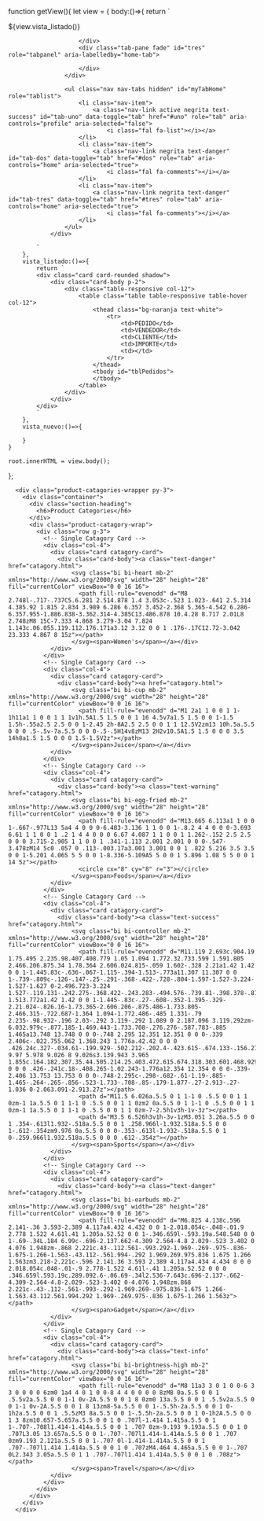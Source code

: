 function getView(){
    let view = {
        body:()=>{
            return `
                <div class="col-12 p-0 bg-white">
                    <div class="tab-content" id="myTabHomeContent">
                        <div class="tab-pane fade show active" id="uno" role="tabpanel" aria-labelledby="receta-tab">
                            ${view.vista_listado()}
                        </div>
                        <div class="tab-pane fade" id="dos" role="tabpanel" aria-labelledby="home-tab">
                           
                            
                        </div>
                        <div class="tab-pane fade" id="tres" role="tabpanel" aria-labelledby="home-tab">
                            
                        </div>    
                    </div>

                    <ul class="nav nav-tabs hidden" id="myTabHome" role="tablist">
                        <li class="nav-item">
                            <a class="nav-link active negrita text-success" id="tab-uno" data-toggle="tab" href="#uno" role="tab" aria-controls="profile" aria-selected="false">
                                <i class="fal fa-list"></i></a>
                        </li>
                        <li class="nav-item">
                            <a class="nav-link negrita text-danger" id="tab-dos" data-toggle="tab" href="#dos" role="tab" aria-controls="home" aria-selected="true">
                                <i class="fal fa-comments"></i></a>
                        </li>  
                        <li class="nav-item">
                            <a class="nav-link negrita text-danger" id="tab-tres" data-toggle="tab" href="#tres" role="tab" aria-controls="home" aria-selected="true">
                                <i class="fal fa-comments"></i></a>
                        </li>         
                    </ul>
                </div>
               
            `
        },
        vista_listado:()=>{
            return `
            <div class="card card-rounded shadow">
                <div class="card-body p-2">
                    <div class="table-responsive col-12">
                        <table class="table table-responsive table-hover col-12">
                            <thead class="bg-naranja text-white">
                                <tr>
                                    <td>PEDIDO</td>
                                    <td>VENDEDOR</td>
                                    <td>CLIENTE</td>
                                    <td>IMPORTE</td>
                                    <td></td>
                                </tr>
                            </thead>
                            <tbody id="tblPedidos">
                            </tbody>
                        </table>
                    </div>
                </div>
            </div>
            `
        },
        vista_nuevo:()=>{

        }
    }

    root.innerHTML = view.body();

};





<!-- Product Catagories -->
      <div class="product-catagories-wrapper py-3">
        <div class="container">
          <div class="section-heading">
            <h6>Product Categories</h6>
          </div>
          <div class="product-catagory-wrap">
            <div class="row g-3">
              <!-- Single Catagory Card -->
              <div class="col-4">
                <div class="card catagory-card">
                  <div class="card-body"><a class="text-danger" href="catagory.html">
                      <svg class="bi bi-heart mb-2" xmlns="http://www.w3.org/2000/svg" width="28" height="28" fill="currentColor" viewBox="0 0 16 16">
                        <path fill-rule="evenodd" d="M8 2.748l-.717-.737C5.6.281 2.514.878 1.4 3.053c-.523 1.023-.641 2.5.314 4.385.92 1.815 2.834 3.989 6.286 6.357 3.452-2.368 5.365-4.542 6.286-6.357.955-1.886.838-3.362.314-4.385C13.486.878 10.4.28 8.717 2.01L8 2.748zM8 15C-7.333 4.868 3.279-3.04 7.824 1.143c.06.055.119.112.176.171a3.12 3.12 0 0 1 .176-.17C12.72-3.042 23.333 4.867 8 15z"></path>
                      </svg><span>Women's</span></a></div>
                </div>
              </div>
              <!-- Single Catagory Card -->
              <div class="col-4">
                <div class="card catagory-card">
                  <div class="card-body"><a href="catagory.html">
                      <svg class="bi bi-cup mb-2" xmlns="http://www.w3.org/2000/svg" width="28" height="28" fill="currentColor" viewBox="0 0 16 16">
                        <path fill-rule="evenodd" d="M1 2a1 1 0 0 1 1-1h11a1 1 0 0 1 1 1v1h.5A1.5 1.5 0 0 1 16 4.5v7a1.5 1.5 0 0 1-1.5 1.5h-.55a2.5 2.5 0 0 1-2.45 2h-8A2.5 2.5 0 0 1 1 12.5V2zm13 10h.5a.5.5 0 0 0 .5-.5v-7a.5.5 0 0 0-.5-.5H14v8zM13 2H2v10.5A1.5 1.5 0 0 0 3.5 14h8a1.5 1.5 0 0 0 1.5-1.5V2z"></path>
                      </svg><span>Juice</span></a></div>
                </div>
              </div>
              <!-- Single Catagory Card -->
              <div class="col-4">
                <div class="card catagory-card">
                  <div class="card-body"><a class="text-warning" href="catagory.html">
                      <svg class="bi bi-egg-fried mb-2" xmlns="http://www.w3.org/2000/svg" width="28" height="28" fill="currentColor" viewBox="0 0 16 16">
                        <path fill-rule="evenodd" d="M13.665 6.113a1 1 0 0 1-.667-.977L13 5a4 4 0 0 0-6.483-3.136 1 1 0 0 1-.8.2 4 4 0 0 0-3.693 6.61 1 1 0 0 1 .2 1 4 4 0 0 0 6.67 4.087 1 1 0 0 1 1.262-.152 2.5 2.5 0 0 0 3.715-2.905 1 1 0 0 1 .341-1.113 2.001 2.001 0 0 0-.547-3.478zM14 5c0 .057 0 .113-.003.17a3.001 3.001 0 0 1 .822 5.216 3.5 3.5 0 0 1-5.201 4.065 5 5 0 0 1-8.336-5.109A5 5 0 0 1 5.896 1.08 5 5 0 0 1 14 5z"></path>
                        <circle cx="8" cy="8" r="3"></circle>
                      </svg><span>Foods</span></a></div>
                </div>
              </div>
              <!-- Single Catagory Card -->
              <div class="col-4">
                <div class="card catagory-card">
                  <div class="card-body"><a class="text-success" href="catagory.html">
                      <svg class="bi bi-controller mb-2" xmlns="http://www.w3.org/2000/svg" width="28" height="28" fill="currentColor" viewBox="0 0 16 16">
                        <path fill-rule="evenodd" d="M11.119 2.693c.904.19 1.75.495 2.235.98.407.408.779 1.05 1.094 1.772.32.733.599 1.591.805 2.466.206.875.34 1.78.364 2.606.024.815-.059 1.602-.328 2.21a1.42 1.42 0 0 1-1.445.83c-.636-.067-1.115-.394-1.513-.773a11.307 11.307 0 0 1-.739-.809c-.126-.147-.25-.291-.368-.422-.728-.804-1.597-1.527-3.224-1.527-1.627 0-2.496.723-3.224 1.527-.119.131-.242.275-.368.422-.243.283-.494.576-.739.81-.398.378-.877.705-1.513.772a1.42 1.42 0 0 1-1.445-.83c-.27-.608-.352-1.395-.329-2.21.024-.826.16-1.73.365-2.606.206-.875.486-1.733.805-2.466.315-.722.687-1.364 1.094-1.772.486-.485 1.331-.79 2.235-.98.932-.196 2.03-.292 3.119-.292 1.089 0 2.187.096 3.119.292zm-6.032.979c-.877.185-1.469.443-1.733.708-.276.276-.587.783-.885 1.465a13.748 13.748 0 0 0-.748 2.295 12.351 12.351 0 0 0-.339 2.406c-.022.755.062 1.368.243 1.776a.42.42 0 0 0 .426.24c.327-.034.61-.199.929-.502.212-.202.4-.423.615-.674.133-.156.276-.323.44-.505C4.861 9.97 5.978 9.026 8 9.026s3.139.943 3.965 1.855c.164.182.307.35.44.505.214.25.403.472.615.674.318.303.601.468.929.503a.42.42 0 0 0 .426-.241c.18-.408.265-1.02.243-1.776a12.354 12.354 0 0 0-.339-2.406 13.753 13.753 0 0 0-.748-2.295c-.298-.682-.61-1.19-.885-1.465-.264-.265-.856-.523-1.733-.708-.85-.179-1.877-.27-2.913-.27-1.036 0-2.063.091-2.913.27z"></path>
                        <path d="M11.5 6.026a.5.5 0 1 1-1 0 .5.5 0 0 1 1 0zm-1 1a.5.5 0 1 1-1 0 .5.5 0 0 1 1 0zm2 0a.5.5 0 1 1-1 0 .5.5 0 0 1 1 0zm-1 1a.5.5 0 1 1-1 0 .5.5 0 0 1 1 0zm-7-2.5h1v3h-1v-3z"></path>
                        <path d="M3.5 6.526h3v1h-3v-1zM3.051 3.26a.5.5 0 0 1 .354-.613l1.932-.518a.5.5 0 0 1 .258.966l-1.932.518a.5.5 0 0 1-.612-.354zm9.976 0a.5.5 0 0 0-.353-.613l-1.932-.518a.5.5 0 1 0-.259.966l1.932.518a.5.5 0 0 0 .612-.354z"></path>
                      </svg><span>Sports</span></a></div>
                </div>
              </div>
              <!-- Single Catagory Card -->
              <div class="col-4">
                <div class="card catagory-card">
                  <div class="card-body"><a class="text-danger" href="catagory.html">
                      <svg class="bi bi-earbuds mb-2" xmlns="http://www.w3.org/2000/svg" width="28" height="28" fill="currentColor" viewBox="0 0 16 16">
                        <path fill-rule="evenodd" d="M6.825 4.138c.596 2.141-.36 3.593-2.389 4.117a4.432 4.432 0 0 1-2.018.054c-.048-.01.9 2.778 1.522 4.61l.41 1.205a.52.52 0 0 1-.346.659l-.593.19a.548.548 0 0 1-.69-.34L.184 6.99c-.696-2.137.662-4.309 2.564-4.8 2.029-.523 3.402 0 4.076 1.948zm-.868 2.221c.43-.112.561-.993.292-1.969-.269-.975-.836-1.675-1.266-1.563-.43.112-.561.994-.292 1.969.269.975.836 1.675 1.266 1.563zm3.218-2.221c-.596 2.141.36 3.593 2.389 4.117a4.434 4.434 0 0 0 2.018.054c.048-.01-.9 2.778-1.522 4.61l-.41 1.205a.52.52 0 0 0 .346.659l.593.19c.289.092.6-.06.69-.34l2.536-7.643c.696-2.137-.662-4.309-2.564-4.8-2.029-.523-3.402 0-4.076 1.948zm.868 2.221c-.43-.112-.561-.993-.292-1.969.269-.975.836-1.675 1.266-1.563.43.112.561.994.292 1.969-.269.975-.836 1.675-1.266 1.563z"></path>
                      </svg><span>Gadget</span></a></div>
                </div>
              </div>
              <!-- Single Catagory Card -->
              <div class="col-4">
                <div class="card catagory-card">
                  <div class="card-body"><a class="text-info" href="catagory.html">
                      <svg class="bi bi-brightness-high mb-2" xmlns="http://www.w3.org/2000/svg" width="28" height="28" fill="currentColor" viewBox="0 0 16 16">
                        <path fill-rule="evenodd" d="M8 11a3 3 0 1 0 0-6 3 3 0 0 0 0 6zm0 1a4 4 0 1 0 0-8 4 4 0 0 0 0 8zM8 0a.5.5 0 0 1 .5.5v2a.5.5 0 0 1-1 0v-2A.5.5 0 0 1 8 0zm0 13a.5.5 0 0 1 .5.5v2a.5.5 0 0 1-1 0v-2A.5.5 0 0 1 8 13zm8-5a.5.5 0 0 1-.5.5h-2a.5.5 0 0 1 0-1h2a.5.5 0 0 1 .5.5zM3 8a.5.5 0 0 1-.5.5h-2a.5.5 0 0 1 0-1h2A.5.5 0 0 1 3 8zm10.657-5.657a.5.5 0 0 1 0 .707l-1.414 1.415a.5.5 0 1 1-.707-.708l1.414-1.414a.5.5 0 0 1 .707 0zm-9.193 9.193a.5.5 0 0 1 0 .707L3.05 13.657a.5.5 0 0 1-.707-.707l1.414-1.414a.5.5 0 0 1 .707 0zm9.193 2.121a.5.5 0 0 1-.707 0l-1.414-1.414a.5.5 0 0 1 .707-.707l1.414 1.414a.5.5 0 0 1 0 .707zM4.464 4.465a.5.5 0 0 1-.707 0L2.343 3.05a.5.5 0 1 1 .707-.707l1.414 1.414a.5.5 0 0 1 0 .708z"></path>
                      </svg><span>Travel</span></a></div>
                </div>
              </div>
            </div>
          </div>
        </div>
      </div>
      